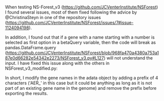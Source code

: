 When testing NS-Forest_v3 (https://github.com/JCVenterInstitute/NSForest) I found several issues, most of them fixed following the advice by @ChristinaSteyn in one of the repository issues (https://github.com/JCVenterInstitute/NSForest/issues/7#issue-1124094198).

In addition, I found out that if a gene with a name starting with a number is selected as first option in a betaQuery variable, then the code will break as pandas.DataFrame.query (https://github.com/JCVenterInstitute/NSForest/blob/968fa470a4380a753a187e0d66282e54342e2273/NSForest_v3.py#L127) will not understand the input. I have fixed this issue along with the others in NSForest_v3_modified.py:

In short, I modify the gene names in the adata object by adding a prefix of 4 characters ('AER_' in this case but it could be anything as long as it is not part of an existing gene name in the genome) and remove the prefix before exporting the results.
